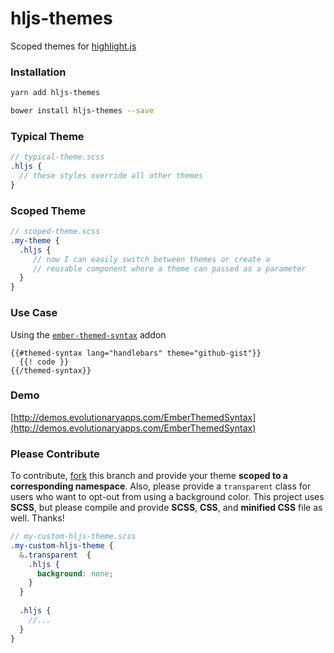 # hljs-themes

Scoped themes for [highlight.js](https://highlightjs.org/)

### Installation

```bash
yarn add hljs-themes
```

```bash
bower install hljs-themes --save
```

### Typical Theme
		
```scss
// typical-theme.scss
.hljs {
  // these styles override all other themes
}
```

### Scoped Theme

```scss
// scoped-theme.scss
.my-theme {
  .hljs {
     // now I can easily switch between themes or create a 
     // reusable component where a theme can passed as a parameter
  }
}
```
   
### Use Case

Using the [`ember-themed-syntax`](https://github.com/crodriguez1a/ember-themed-syntax) addon

```handebars
{{#themed-syntax lang="handlebars" theme="github-gist"}}
  {{! code }}
{{/themed-syntax}}
```

### Demo

[http://demos.evolutionaryapps.com/EmberThemedSyntax](http://demos.evolutionaryapps.com/EmberThemedSyntax)

### Please Contribute

To contribute, [fork](https://github.com/crodriguez1a/hljs-themes) this branch and provide your theme **scoped to a corresponding namespace**. Also, please provide a `transparent` class for users who want to opt-out from using a background color. This project uses **SCSS**, but please compile and provide **SCSS**, **CSS**, and **minified CSS** file as well. Thanks!
	
```scss
// my-custom-hljs-theme.scss
.my-custom-hljs-theme {
  &.transparent  {
    .hljs {
      background: none;
    }
  }
  
  .hljs {
    //...
  }
}
```
